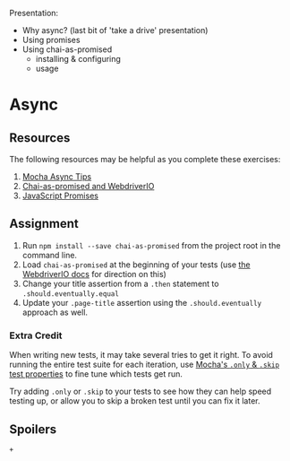 Presentation:
- Why async? (last bit of 'take a drive' presentation)
- Using promises
- Using chai-as-promised
    + installing & configuring
    + usage

# Async

## Resources

The following resources may be helpful as you complete these exercises:

1. [Mocha Async Tips](http://blog.kevinlamping.com/mocha-usage-tips/#asynctests)
1. [Chai-as-promised and WebdriverIO](http://webdriver.io/guide/usage/transferpromises.html)
1. [JavaScript Promises](http://www.html5rocks.com/en/tutorials/es6/promises/#toc-async)

## Assignment

1. Run `npm install --save chai-as-promised` from the project root in the command line.
1. Load `chai-as-promised` at the beginning of your tests (use [the WebdriverIO docs](http://webdriver.io/guide/usage/transferpromises.html) for direction on this)
1. Change your title assertion from a `.then` statement to `.should.eventually.equal`
1. Update your `.page-title` assertion using the `.should.eventually` approach as well.

### Extra Credit

When writing new tests, it may take several tries to get it right. To avoid running the entire test suite for each iteration, use [Mocha's `.only` & `.skip` test properties](https://mochajs.org/#exclusive-tests) to fine tune which tests get run.

Try adding `.only` or `.skip` to your tests to see how they can help speed testing up, or allow you to skip a broken test until you can fix it later.

## Spoilers

    + 
